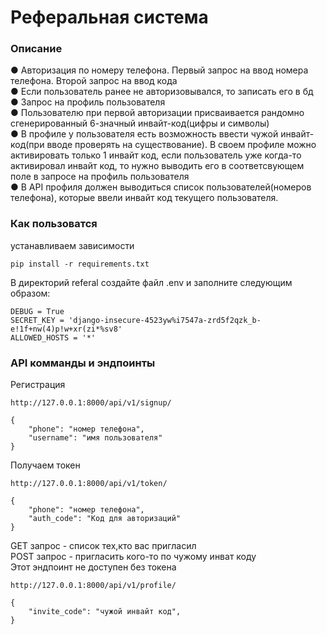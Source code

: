 # Реферальная система

### Описание
●	Авторизация по номеру телефона. Первый запрос на ввод номера телефона. Второй запрос на ввод кода \
●	Если пользователь ранее не авторизовывался, то записать его в бд \
●	Запрос на профиль пользователя \
●	Пользователю при первой авторизации присваивается рандомно сгенерированный 6-значный инвайт-код(цифры и символы) \
●	В профиле у пользователя есть возможность ввести чужой инвайт-код(при вводе проверять на существование). В своем профиле можно активировать только 1 инвайт код, если пользователь уже когда-то активировал инвайт код, то нужно выводить его в соответсвующем поле в запросе на профиль пользователя \
●	В API профиля должен выводиться список пользователей(номеров телефона), которые ввели инвайт код текущего пользователя. 
### Как пользоватся
устанавливаем зависимости

```
pip install -r requirements.txt
```
В директорий referal создайте файл .env и заполните следующим образом:

```
DEBUG = True
SECRET_KEY = 'django-insecure-4523yw%i7547a-zrd5f2qzk_b-e!1f+nw(4)p!w+xr(zi*%sv8'
ALLOWED_HOSTS = '*'
```
### API комманды и эндпоинты

Регистрация
```
http://127.0.0.1:8000/api/v1/signup/

{
    "phone": "номер телефона",
    "username": "имя пользователя"
}
```
Получаем токен
```
http://127.0.0.1:8000/api/v1/token/

{
    "phone": "номер телефона",
    "auth_code": "Код для авторизаций"
}
```
GET запрос - список тех,кто вас пригласил\
POST запрос - пригласить кого-то по чужому инват коду\
Этот эндпоинт не доступен без токена
```
http://127.0.0.1:8000/api/v1/profile/

{
    "invite_code": "чужой инвайт код",
}
```
